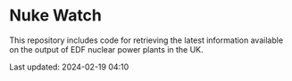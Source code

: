 # Nuke Watch

This repository includes code for retrieving the latest information available on the output of EDF nuclear power plants in the UK.

Last updated: 2024-02-19 04:10
